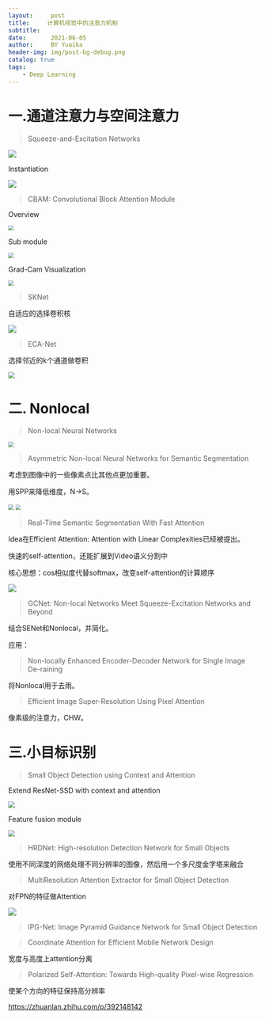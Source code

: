 ```yaml
---
layout:     post
title:     计算机视觉中的注意力机制
subtitle:   
date:       2021-06-05
author:     BY Yuaika
header-img: img/post-bg-debug.png
catalog: true
tags:
    - Deep Learning
---
```

# 一.通道注意力与空间注意力

> Squeeze-and-Excitation Networks

![](../img/SENet-1.png)

Instantiation

![](../img/SENet-2.png)



> CBAM: Convolutional Block Attention Module

Overview

<img src="../img/CBAM-1.png" style="zoom: 67%;" />

Sub module

<img src="../img/CBAM-2.png" style="zoom:67%;" />

Grad-Cam Visualization

<img src="../img/CBAM-3.png" style="zoom:67%;" />



> SKNet

自适应的选择卷积核

![](../img/SKNet.png)

> ECA-Net

选择邻近的k个通道做卷积

<img src="../img/ECANet.png" style="zoom:80%;" />



# 二. Nonlocal 

> Non-local Neural Networks

<img src="../img/NonlocalNN.png" style="zoom: 67%;" />



> Asymmetric Non-local Neural Networks for Semantic Segmentation

考虑到图像中的一些像素点比其他点更加重要。

用SPP来降低维度，N->S。

<img src="../img/APNB-1.png" style="zoom:67%;" />

<img src="../img/APNB-2.png" style="zoom:67%;" />



> Real-Time Semantic Segmentation With Fast Attention

Idea在Efficient Attention: Attention with Linear Complexities已经被提出。

快速的self-attention，还能扩展到Video语义分割中

核心思想：cos相似度代替softmax，改变self-attention的计算顺序

![](../img/FANet.png)



> GCNet: Non-local Networks Meet Squeeze-Excitation Networks and Beyond

结合SENet和Nonlocal，并简化。



应用：

> Non-locally Enhanced Encoder-Decoder Network for Single Image De-raining

将Nonlocal用于去雨。

> Efficient Image Super-Resolution Using Pixel Attention

像素级的注意力，CHW。





# 三.小目标识别

> Small Object Detection using Context and Attention

Extend ResNet-SSD with context and attention

<img src="../IMG/fa-ssd-1.png" style="zoom:80%;" />

Feature fusion module

<img src="../img/FA-SSD-2.png" style="zoom: 80%;" />



> HRDNet: High-resolution Detection Network for Small Objects

使用不同深度的网络处理不同分辨率的图像，然后用一个多尺度金字塔来融合



> MultiResolution Attention Extractor for Small Object Detection

对FPN的特征做Attention

![](../img/MRAE.png)

> IPG-Net: Image Pyramid Guidance Network for Small Object Detection



> Coordinate Attention for Efficient Mobile Network Design

宽度与高度上attention分离

> Polarized Self-Attention: Towards High-quality Pixel-wise Regression

使某个方向的特征保持高分辨率

https://zhuanlan.zhihu.com/p/392148142

